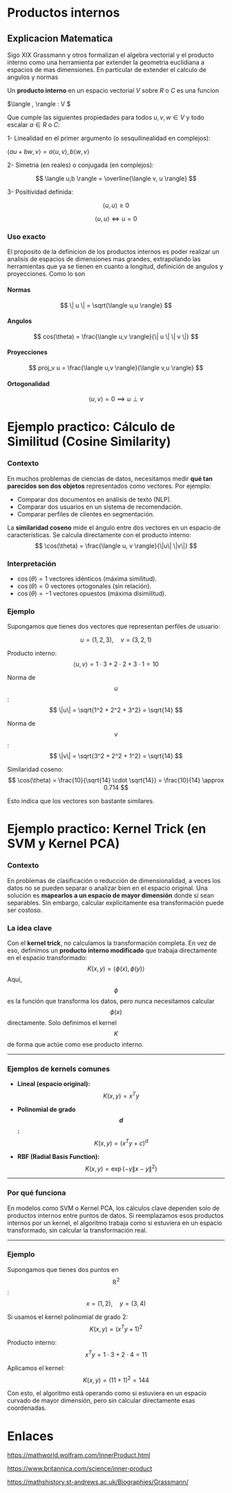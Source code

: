 # Productos internos
## Explicacion Matematica

Sigo XIX Grassmann y otros formalizan el algebra vectorial y el producto interno como una herramienta par extender la geometria euclidiana a espacios de mas dimensiones. En particular de extender el calculo de angulos y normas

Un **producto interno** en un espacio vectorial $V$ sobre $R$ o $C$ es una funcion

$\langle *,* \rangle : V 
$

Que cumple las siguientes propiedades para todos $u,v,w \in V$ y todo escalar $a \in R$ o $C$:

1- Linealidad en el primer argumento (o sesquilinealidad en complejos):

$\langle au + bw, v \rangle = a \langle u, v \rangle , b \langle w,v \rangle$

2- Simetria (en reales) o conjugada (en complejos):

$$
\langle u,b \rangle = \overline{\langle v, u \rangle}
$$

3- Positividad definida:

$$
\langle u,u \rangle \ge 0
$$

$$
\langle u,u \rangle \iff u = 0
$$

### Uso exacto

El proposito de la definicion de los productos internos es poder realizar un analisis de espacios de dimensiones mas grandes, extrapolando las herramientas que ya se tienen en cuanto a longitud, definición de angulos y proyecciones. Como lo son

#### Normas

$$
\| u \| = \sqrt{\langle u,u \rangle}
$$

#### Angulos

$$
cos(\theta) = \frac{\langle u,v \rangle}{\| u \| \| v \|}
$$

#### Proyecciones

$$
proj_v u = \frac{\langle u,v \rangle}{\langle v,u \rangle}
$$

#### Ortogonalidad

$$
\langle u,v \rangle = 0 \implies u \perp v
$$



# Ejemplo practico: Cálculo de Similitud (Cosine Similarity)

### Contexto
En muchos problemas de ciencias de datos, necesitamos medir **qué tan parecidos son dos objetos** representados como vectores. Por ejemplo:
- Comparar dos documentos en análisis de texto (NLP).
- Comparar dos usuarios en un sistema de recomendación.
- Comparar perfiles de clientes en segmentación.

La **similaridad coseno** mide el ángulo entre dos vectores en un espacio de características. Se calcula directamente con el producto interno:
$$
\cos(\theta) = \frac{\langle u, v \rangle}{\|u\| \|v\|}
$$



### Interpretación
- $\cos(\theta) = 1$  vectores idénticos (máxima similitud).
- $\cos(\theta) = 0$  vectores ortogonales (sin relación).
- $\cos(\theta) = -1$  vectores opuestos (máxima disimilitud).


### Ejemplo
Supongamos que tienes dos vectores que representan perfiles de usuario:

$$
u = (1, 2, 3), \quad v = (3, 2, 1)
$$

Producto interno:
$$
\langle u, v \rangle = 1 \cdot 3 + 2 \cdot 2 + 3 \cdot 1 = 10
$$

Norma de $$u$$:
$$
\|u\| = \sqrt{1^2 + 2^2 + 3^2} = \sqrt{14}
$$

Norma de $$v$$:
$$
\|v\| = \sqrt{3^2 + 2^2 + 1^2} = \sqrt{14}
$$

Similaridad coseno:
$$
\cos(\theta) = \frac{10}{\sqrt{14} \cdot \sqrt{14}} = \frac{10}{14} \approx 0.714
$$

Esto indica que los vectores son bastante similares.


# Ejemplo practico:  Kernel Trick (en SVM y Kernel PCA)

### Contexto
En problemas de clasificación o reducción de dimensionalidad, a veces los datos no se pueden separar o analizar bien en el espacio original. Una solución es **mapearlos a un espacio de mayor dimensión** donde sí sean separables. Sin embargo, calcular explícitamente esa transformación puede ser costoso.

### La idea clave
Con el **kernel trick**, no calculamos la transformación completa. En vez de eso, definimos un **producto interno modificado** que trabaja directamente en el espacio transformado:
$$
K(x, y) = \langle \phi(x), \phi(y) \rangle
$$
Aquí, $$\phi$$ es la función que transforma los datos, pero nunca necesitamos calcular $$\phi(x)$$ directamente. Solo definimos el kernel $$K$$ de forma que actúe como ese producto interno.

---

### Ejemplos de kernels comunes
- **Lineal (espacio original):**
$$
K(x, y) = x^T y
$$

- **Polinomial de grado $$d$$:**
$$
K(x, y) = (x^T y + c)^d
$$

- **RBF (Radial Basis Function):**
$$
K(x, y) = \exp\left(-\gamma \|x - y\|^2\right)
$$

---

### Por qué funciona
En modelos como SVM o Kernel PCA, los cálculos clave dependen solo de productos internos entre puntos de datos. Si reemplazamos esos productos internos por un kernel, el algoritmo trabaja como si estuviera en un espacio transformado, sin calcular la transformación real.

---

### Ejemplo
Supongamos que tienes dos puntos en $$\mathbb{R}^2$$:
$$
x = (1, 2), \quad y = (3, 4)
$$

Si usamos el kernel polinomial de grado 2:
$$
K(x, y) = (x^T y + 1)^2
$$

Producto interno:
$$
x^T y = 1 \cdot 3 + 2 \cdot 4 = 11
$$

Aplicamos el kernel:
$$
K(x, y) = (11 + 1)^2 = 144
$$

Con esto, el algoritmo está operando como si estuviera en un espacio curvado de mayor dimensión, pero sin calcular directamente esas coordenadas.










# Enlaces

https://mathworld.wolfram.com/InnerProduct.html

https://www.britannica.com/science/inner-product

https://mathshistory.st-andrews.ac.uk/Biographies/Grassmann/
